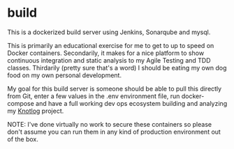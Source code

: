 # build
This is a dockerized build server using Jenkins, Sonarqube and mysql.

This is primarily an educational exercise for me to get to up to speed on Docker containers. Secondarily, it makes for a nice platform to show continuous integration and static analysis to my Agile Testing and TDD classes. Thirdarily (pretty sure that's a word) I should be eating my own dog food on my own personal development.

My goal for this build server is someone should be able to pull this directly from Git, enter a few values in the .env environment file, run docker-compose and have a full working dev ops ecosystem building and analyzing my [Knotlog](https://github.com/jasonandersen/knotlog) project.

NOTE: I've done virtually no work to secure these containers so please don't assume you can run them in any kind of production environment out of the box.
